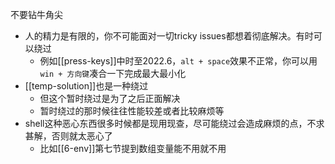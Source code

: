 不要钻牛角尖
- 人的精力是有限的，你不可能面对一切tricky issues都想着彻底解决。有时可以绕过
  - 例如[[press-keys]]中时至2022.6，`alt + space`效果不正常，你可以用`win + 方向键`凑合一下完成最大最小化
- [[temp-solution]]也是一种绕过
  - 但这个暂时绕过是为了之后正面解决
  - 暂时绕过的那时候往往性能较差或者比较麻烦等
- shell这种恶心东西很多时候都是现用现查，尽可能绕过会造成麻烦的点，不求甚解，否则就太恶心了
  - 比如[[6-env]]第七节提到数组变量能不用就不用